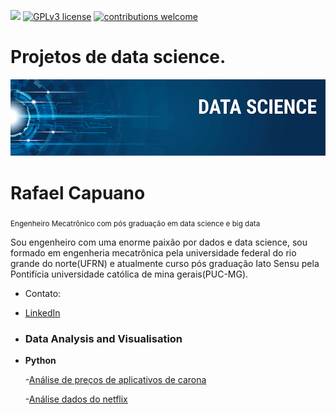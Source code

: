  [![](https://img.shields.io/badge/python-3.7+-blue.svg)](https://www.python.org/downloads/release/python-365/) [![GPLv3 license](https://img.shields.io/badge/License-GPLv3-blue.svg)](http://perso.crans.org/besson/LICENSE.html) [![contributions welcome](https://img.shields.io/badge/contributions-welcome-brightgreen.svg?style=flat)](https://www.linkedin.com/in/rafael-capuano-mecatronics/)



# Projetos de data science.
<p align="center">
  <img src="banner.png" >
</p>



# Rafael Capuano
<sub>Engenheiro Mecatrônico  com pós graduação em data science e big data</sub>

Sou engenheiro com uma enorme paixão por dados e data science, sou formado em engenheria mecatrônica pela universidade federal do rio grande do norte(UFRN) e atualmente curso pós graduação Iato Sensu pela Pontifícia universidade católica de mina gerais(PUC-MG).

 - Contato:
* [LinkedIn](https://www.linkedin.com/in/rafael-capuano-mecatronics/)


- ### Data Analysis and Visualisation
- __Python__
  
  -[Análise de preços de aplicativos de carona](https://github.com/rafacapu/DataScience_projects/blob/main/An%C3%A1lise%20apps%20de%20carona.ipynb)

  -[Análise dados do netflix](https://github.com/rafacapu/DataScience_projects/blob/main/an%C3%A1lise%20netflix.ipynb)
